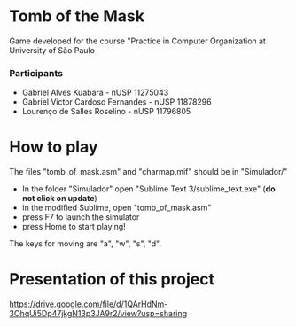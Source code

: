 # Tomb of the Mask

Game developed for the course "Practice in Computer Organization at University of São Paulo

### Participants
* Gabriel Alves Kuabara - nUSP 11275043
* Gabriel Victor Cardoso Fernandes - nUSP 11878296
* Lourenço de Salles Roselino - nUSP 11796805

# How to play
The files "tomb_of_mask.asm" and "charmap.mif" should be in "Simulador/"

- In the folder "Simulador" open "Sublime Text 3/sublime_text.exe" (**do not click on update**)
- in the modified Sublime, open "tomb_of_mask.asm"
- press F7 to launch the simulator
- press Home to start playing!

The keys for moving are "a", "w", "s", "d".

# Presentation of this project

https://drive.google.com/file/d/1QArHdNm-3OhqUi5Dp47jkgN13p3JA9r2/view?usp=sharing